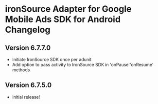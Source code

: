 # ironSource Adapter for Google Mobile Ads SDK for Android Changelog

## Version 6.7.7.0
- Initiate IronSource SDK once per adunit
- Add option to pass activity to IronSource SDK in 'onPause'\'onResume' methods

## Version 6.7.5.0
- Initial release!
